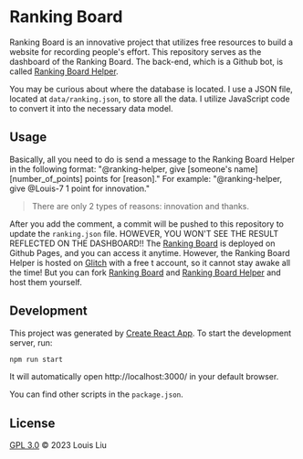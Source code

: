 # Ranking Board

Ranking Board is an innovative project that utilizes free resources to build a website for recording people's effort. This repository serves as the dashboard of the Ranking Board. The back-end, which is a Github bot, is called [Ranking Board Helper](https://github.com/Louis-7/ranking-board-helper).

You may be curious about where the database is located. I use a JSON file, located at `data/ranking.json`, to store all the data. I utilize JavaScript code to convert it into the necessary data model.

## Usage

Basically, all you need to do is send a message to the Ranking Board Helper in the following format: "@ranking-helper, give [someone's name] [number_of_points] points for [reason]." For example: "@ranking-helper, give @Louis-7 1 point for innovation."

> There are only 2 types of reasons: innovation and thanks.

After you add the comment, a commit will be pushed to this repository to update the `ranking.json` file. HOWEVER, YOU WON'T SEE THE RESULT REFLECTED ON THE DASHBOARD!! The [Ranking Board](https://louis-7.github.io/ranking-board/) is deployed on Github Pages, and you can access it anytime. However, the Ranking Board Helper is hosted on [Glitch](https://glitch.com/) with a free t account, so it cannot stay awake all the time! But you can fork [Ranking Board](https://github.com/Louis-7/ranking-board) and [Ranking Board Helper](https://github.com/Louis-7/ranking-board-helper) and host them yourself.

## Development

This project was generated by [Create React App](https://github.com/facebook/create-react-app). To start the development server, run:

```sh
npm run start
```

It will automatically open http://localhost:3000/ in your default browser.

You can find other scripts in the `package.json`.
## License

[GPL 3.0](LICENSE) © 2023 Louis Liu
